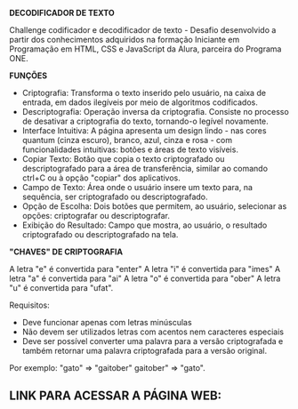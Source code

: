 **DECODIFICADOR DE TEXTO** 

Challenge codificador e decodificador de texto - Desafio desenvolvido a partir dos conhecimentos adquiridos na formação Iniciante em Programação em HTML, CSS e JavaScript da Alura, parceira do Programa ONE.

**FUNÇÕES**

- Criptografia: Transforma o texto inserido pelo usuário, na caixa de entrada, em dados ilegíveis por meio de algoritmos codificados. 
- Descriptografia: Operação inversa da criptografia. Consiste no processo de desativar a criptografia do texto, tornando-o legível novamente. 
- Interface Intuitiva: A página apresenta um design lindo - nas cores quantum (cinza escuro), branco, azul, cinza e rosa - com funcionalidades intuitivas: botões e áreas de texto visíveis.
- Copiar Texto: Botão que copia o texto criptografado ou descriptografado para a área de transferência, similar ao comando ctrl+C ou à opção "copiar" dos aplicativos.
- Campo de Texto: Área onde o usuário insere um texto para, na sequência, ser criptografado ou descriptografado. 
- Opção de Escolha: Dois botões que permitem, ao usuário, selecionar as opções: criptografar ou descriptografar.
- Exibição do Resultado: Campo que mostra, ao usuário, o resultado criptografado ou descriptografado na tela.

**"CHAVES" DE CRIPTOGRAFIA**

A letra "e" é convertida para "enter" A letra "i" é convertida para "imes" A letra "a" é convertida para "ai" A letra "o" é convertida para "ober" A letra "u" é convertida para "ufat".

Requisitos:

- Deve funcionar apenas com letras minúsculas
- Não devem ser utilizados letras com acentos nem caracteres especiais
- Deve ser possível converter uma palavra para a versão criptografada e também retornar uma palavra criptografada para a versão original.

Por exemplo: "gato" => "gaitober" gaitober" => "gato". 

**LINK PARA ACESSAR A PÁGINA WEB:**
- 
